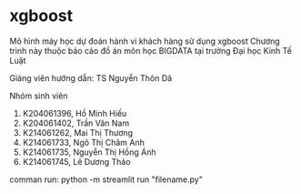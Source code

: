 # xgboost
Mô hình máy học dự đoán hành vi khách hàng sử dụng xgboost
Chương trình này thuộc báo cáo đồ án môn học BIGDATA tại trường Đại học Kinh Tế Luật

Giảng viên hướng dẫn:  TS Nguyễn Thôn Dã

Nhóm sinh viên
1. K204061396, Hồ Minh Hiếu
2. K204061402, Trần Văn Nam
3. K214061262, Mai Thị Thương
4. K214061733, Ngô Thị Châm Anh
5. K214061735, Nguyễn Thị Hồng Ánh
6. K214061745, Lê Dương Thảo


comman run: python -m streamlit run "filename.py"
